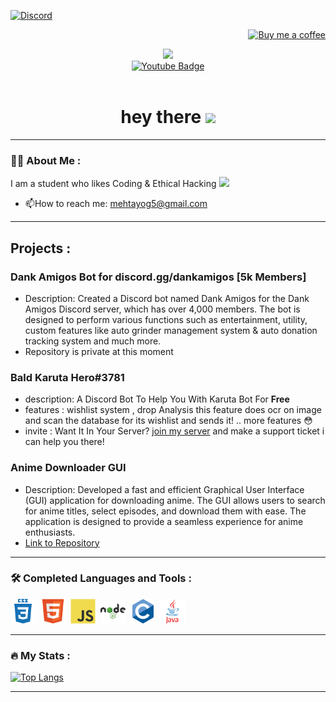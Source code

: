 <p align="left">
<a href="https://discord.gg/dankamigos"><img src="https://img.shields.io/discord/960851745972555796?color=7289da&label=discord&logo=discord&logoColor=7289da" alt="Discord"></a>
</p>
<p align="right">
  <a href="https://www.buymeacoffee.com/Kowareta">
    <img src="https://img.buymeacoffee.com/button-api/?text=Buy%20me%20a%20coffee&emoji=&slug=Kowareta&button_colour=FF5F5F&font_colour=ffffff&font_family=Cookie&outline_colour=000000&coffee_colour=FFDD00" alt="Buy me a coffee" width="150" />
  </a>
</p>

<div id="header" align="center">
  <img src="https://media.giphy.com/media/M9gbBd9nbDrOTu1Mqx/giphy.gif" width="100"/>
</div>
<div id="badges" align = "center">
  <a href="https://www.youtube.com/channel/UCe6mcD9hylzhnZ1CGs9TdVw">
    <img src="https://img.shields.io/badge/YouTube-red?style=for-the-badge&logo=youtube&logoColor=white" alt="Youtube Badge"/>
  </a>
</div> 
<div align = "center"> <img src="https://komarev.com/ghpvc/?username=Incredibleflamer&style=flat-square&color=blue" alt=""/> </div>
<h1 align = "center" >
  hey there
  <img src="https://media.giphy.com/media/hvRJCLFzcasrR4ia7z/giphy.gif" width="30px"/>
</h1>

---

### :man_technologist: About Me : 
I am a student who likes Coding & Ethical Hacking <img src="https://media.giphy.com/media/WUlplcMpOCEmTGBtBW/giphy.gif" width="30">
- :mailbox:How to reach me: mehtayog5@gmail.com

---

## Projects :

### Dank Amigos Bot for discord.gg/dankamigos [5k Members]
- Description: Created a Discord bot named Dank Amigos for the Dank Amigos Discord server, which has over 4,000 members. The bot is designed to perform various functions such as entertainment, utility, custom features like auto grinder management system & auto donation tracking system and much more.
- Repository is private at this moment

### Bald Karuta Hero#3781
- description: A Discord Bot To Help You With Karuta Bot For **Free**
- features : wishlist system , drop Analysis this feature does ocr on image and scan the database for its wishlist and sends it!  .. more features 😳
- invite : Want It In Your Server? [join my server](https://discord.gg/dankamigos) and make a support ticket i can help you there!

### Anime Downloader GUI
- Description: Developed a fast and efficient Graphical User Interface (GUI) application for downloading anime. The GUI allows users to search for anime titles, select episodes, and download them with ease. The application is designed to provide a seamless experience for anime enthusiasts.
- [Link to Repository](https://github.com/Incredibleflamer/Anime-batch-downloader-gui)
---

### :hammer_and_wrench: Completed Languages and Tools :
<div>
  <img src="https://github.com/devicons/devicon/blob/master/icons/css3/css3-plain-wordmark.svg"  title="CSS3" alt="CSS" width="40" height="40"/>&nbsp;
  <img src="https://github.com/devicons/devicon/blob/master/icons/html5/html5-original.svg" title="HTML5" alt="HTML" width="40" height="40"/>&nbsp;
  <img src="https://github.com/devicons/devicon/blob/master/icons/javascript/javascript-original.svg" title="JavaScript" alt="JavaScript" width="40" height="40"/>&nbsp;
  <img src="https://github.com/devicons/devicon/blob/master/icons/nodejs/nodejs-original-wordmark.svg" title="NodeJS" alt="NodeJS" width="40" height="40"/>&nbsp;
  <img src="https://github.com/devicons/devicon/blob/master/icons/c/c-original.svg" title="java" alt="java" width="40" height="40"/>&nbsp;
  <img src="https://github.com/devicons/devicon/blob/master/icons/java/java-original-wordmark.svg" title="java" alt="java" width="40" height="40"/>&nbsp;
</div>

---

### :fire: My Stats :
[![Top Langs](https://github-readme-stats.vercel.app/api/top-langs/?username=Incredibleflamer&layout=compact&theme=vision-friendly-dark)](https://github.com/anuraghazra/github-readme-stats)

---
